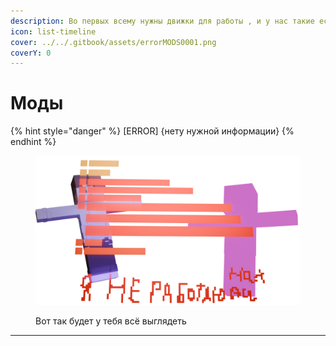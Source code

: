 ```yaml
---
description: Во первых всему нужны движки для работы , и у нас такие есть!
icon: list-timeline
cover: ../../.gitbook/assets/errorMODS0001.png
coverY: 0
---
```


# Моды

{% hint style="danger" %}
\[ERROR] {нету нужной информации}
{% endhint %}

<figure><img src="../../.gitbook/assets/errorMODS0001.png" alt=""><figcaption><p>Вот так будет у тебя всё выглядеть</p></figcaption></figure>

***

